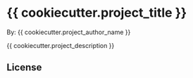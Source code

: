 # {{ cookiecutter.project_title }}

By: {{ cookiecutter.project_author_name }}

{{ cookiecutter.project_description }}

## License 

